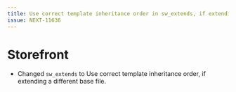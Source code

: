 ```yaml
---
title: Use correct template inheritance order in sw_extends, if extending a different base file.
issue: NEXT-11636
---
```

# Storefront
* Changed `sw_extends` to Use correct template inheritance order, if extending a different base file.
